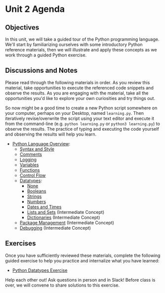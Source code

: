 # Unit 2 Agenda

## Objectives

In this unit, we will take a guided tour of the Python programming language. We'll start by familiarizing ourselves with some introductory Python reference materials, then we will illustrate and apply these concepts as we work through a guided Python exercise.

## Discussions and Notes

Please read through the following materials in order. As you review this material, take opportunities to execute the referenced code snippets and observe the results. As you are engaging with the material, take all the opportunities you'd like to explore your own curiosities and try things out.

So now might be a good time to create a new Python script somewhere on your computer, perhaps on your Desktop, named `learning.py`. Then iteratively revise/overwrite the script using your text editor and execute it from the command-line (e.g. `python learning.py` or `python3 learning.py`) to observe the results. The practice of typing and executing the code yourself and observing the results will help you learn.

  + [Python Language Overview](/notes/programming-languages/python/notes.md):
    + [Syntax and Style](/notes/programming-languages/python/syntax-and-style.md)
    + [Comments](/notes/programming-languages/python/comments.md)
    + [Logging](/notes/programming-languages/python/logging.md)
    + [Variables](/notes/programming-languages/python/variables.md)
    + [Functions](/notes/programming-languages/python/functions.md)
    + [Control Flow](/notes/programming-languages/python/control-flow.md)
    + [Datatypes](/notes/programming-languages/python/datatypes.md):
      + [None](/notes/programming-languages/python/datatypes/none.md)
      + [Booleans](/notes/programming-languages/python/datatypes/booleans.md)
      + [Strings](/notes/programming-languages/python/datatypes/strings.md)
      + [Numbers](/notes/programming-languages/python/datatypes/numbers.md)
      + [Dates and Times](/notes/programming-languages/python/datatypes/dates.md)
      + [Lists and Sets](/notes/programming-languages/python/datatypes/lists.md) (Intermediate Concept)
      + [Dictionaries](/notes/programming-languages/python/datatypes/dictionaries.md) (Intermediate Concept)
    + [Package Management](/notes/programming-languages/python/package-management.md) (Intermediate Concept)
    + [Debugging](/notes/programming-languages/python/debugging.md) (Intermediate Concept)

## Exercises

Once you have sufficiently reviewed these materials, complete the following guided exercise to help you practice and internalize what you have learned:

  + [Python Datatypes Exercise](/exercises/python-datatypes/exercise.md)

Help each other out! Ask questions in person and in Slack! Before class is over, we will convene to share solutions to this exercise.
